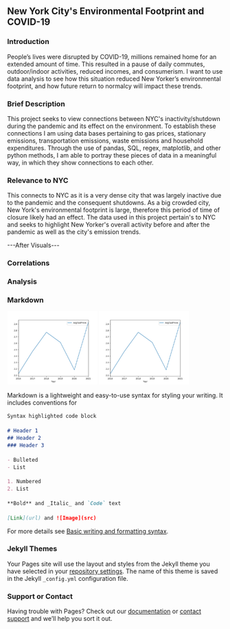 ## New York City's Environmental Footprint and COVID-19

### Introduction

People’s lives were disrupted by COVID-19, millions remained home for an
extended amount of time. This resulted in a pause of daily commutes, outdoor/indoor activities, 
reduced incomes, and consumerism. I want to use data analysis to see how this situation reduced 
New Yorker’s environmental footprint, and how future return to normalcy will impact these trends.

### Brief Description

This project seeks to view connections between NYC's inactivity/shutdown during the pandemic and 
its effect on the environment. To establish these connections I am using data bases pertaining to 
gas prices, stationary emissions, transportation emissions, waste emissions and household 
expenditures. Through the use of pandas, SQL, regex, matplotlib, and other python methods, I am 
able to portray these pieces of data in a meaningful way, in which they show connections to each 
other. 

### Relevance to NYC

This connects to NYC as it is a very dense city that was largely inactive due to the pandemic and 
the consequent shutdowns. As a big crowded city, New York's environmental footprint is large, therefore
this period of time of closure likely had an effect. The data used in this project pertain's to NYC and
seeks to highlight New Yorker's overall activity before and after the pandemic as well as the city's 
emission trends. 

---After Visuals---

### Correlations

### Analysis

### Markdown

<img src="https://raw.githubusercontent.com/rchevarria/NYCEnvironCovidData/gh-pages/testing.png" width="210" height="170">  <img src="https://raw.githubusercontent.com/rchevarria/NYCEnvironCovidData/gh-pages/testing.png" width="210" height="170">


Markdown is a lightweight and easy-to-use syntax for styling your writing. It includes conventions for

```markdown
Syntax highlighted code block

# Header 1
## Header 2
### Header 3

- Bulleted
- List

1. Numbered
2. List

**Bold** and _Italic_ and `Code` text

[Link](url) and ![Image](src)
```

For more details see [Basic writing and formatting syntax](https://docs.github.com/en/github/writing-on-github/getting-started-with-writing-and-formatting-on-github/basic-writing-and-formatting-syntax).

### Jekyll Themes

Your Pages site will use the layout and styles from the Jekyll theme you have selected in your [repository settings](https://github.com/rchevarria/NYCEnvironCovidData/settings/pages). The name of this theme is saved in the Jekyll `_config.yml` configuration file.

### Support or Contact

Having trouble with Pages? Check out our [documentation](https://docs.github.com/categories/github-pages-basics/) or [contact support](https://support.github.com/contact) and we’ll help you sort it out.
